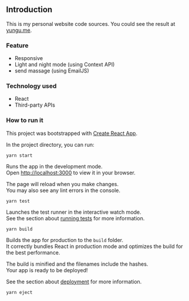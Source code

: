## Introduction

This is my personal website code sources. You could see the result at [yungu.me](https://yungu.me).

### Feature

- Responsive
- Light and night mode (using Context API)
- send massage (using EmailJS)

### Technology used

- React
- Third-party APIs

### How to run it

This project was bootstrapped with [Create React App](https://github.com/facebook/create-react-app).

In the project directory, you can run:

`yarn start`

Runs the app in the development mode.\
Open [http://localhost:3000](http://localhost:3000) to view it in your browser.

The page will reload when you make changes.\
You may also see any lint errors in the console.

`yarn test`

Launches the test runner in the interactive watch mode.\
See the section about [running tests](https://facebook.github.io/create-react-app/docs/running-tests) for more information.

`yarn build`

Builds the app for production to the `build` folder.\
It correctly bundles React in production mode and optimizes the build for the best performance.

The build is minified and the filenames include the hashes.\
Your app is ready to be deployed!

See the section about [deployment](https://facebook.github.io/create-react-app/docs/deployment) for more information.

`yarn eject`
